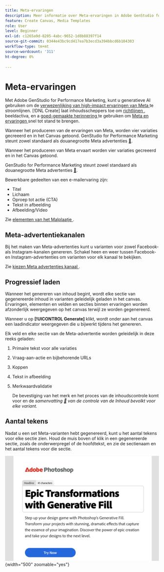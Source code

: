 ```yaml
---
title: Meta-ervaringen
description: Meer informatie over Meta-ervaringen in Adobe GenStudio for Performance Marketing.
feature: Create Canvas, Media Templates
role: User
level: Beginner
exl-id: c1265a9d-8205-4abc-9652-1d8b88397f14
source-git-commit: 0344e43bc9cd417ea7b3ecd3a394bbcd6b104303
workflow-type: tm+mt
source-wordcount: '311'
ht-degree: 0%

---
```


# Meta-ervaringen

Met Adobe GenStudio for Performance Marketing, kunt u generatieve AI gebruiken om de [ verwezenlijking van high-impact ervaringen van Meta ](/help/user-guide/create/create-meta-ad.md) te stroomlijnen. [!DNL Create] laat inhoudsscheppers toe om [ richtlijnen ](/help/user-guide/guidelines/overview.md), beeldactiva, en a [ goed-gemaakte herinnering ](/help/user-guide/effective-prompts.md) te gebruiken om [ Meta en ervaringen ](/help/user-guide/create/create-meta-ad.md) snel tot stand te brengen.

Wanneer het produceren van de ervaringen van Meta, worden vier variaties gecreeerd en in het Canvas getoond. GenStudio for Performance Marketing steunt zowel standaard als douanegrootte Meta advertenties [&#128279;](/help/user-guide/content/best-practices-for-templates.md#follow-channel-specific-template-guidelines).

Wanneer het produceren van Meta ervaart worden vier variaties gecreeerd en in het Canvas getoond.

GenStudio for Performance Marketing steunt zowel standaard als douanegrootte Meta advertenties [&#128279;](/help/user-guide/templates/meta-template.md).

Bewerkbare gedeelten van een e-mailervaring zijn:

* Titel
* Lichaam
* Oproep tot actie (CTA)
* Tekst in afbeelding
* Afbeelding/Video

Zie [ elementen van het Malplaatje ](/help/user-guide/content/use-templates.md#template-elements).

## Meta-advertentiekanalen

Bij het maken van Meta-advertenties kunt u varianten voor zowel Facebook- als Instagram-kanalen genereren. Schakel heen en weer tussen Facebook- en Instagram-advertenties om varianten voor elk kanaal te bekijken.

Zie [ kiezen Meta advertenties kanaal ](/help/user-guide/create/create-meta-ad.md#choose-meta-ads-channel).

## Progressief laden

Wanneer het genereren van inhoud begint, wordt elke sectie van gegenereerde inhoud in varianten geleidelijk geladen in het canvas. Ervaringen, elementen en velden en secties binnen ervaringen worden afzonderlijk weergegeven op het canvas terwijl ze worden gegenereerd.

Wanneer u op **[!UICONTROL Generate]** klikt, wordt onder aan het canvas een laadindicator weergegeven die u bijwerkt tijdens het genereren.

Elk veld en elke sectie van de Meta-advertentie worden geleidelijk in deze reeks geladen:

1. Primaire tekst voor alle variaties
1. Vraag-aan-actie en bijbehorende URLs
1. Koppen
1. Tekst in afbeelding
1. Merkwaardvalidatie

   De bevestiging van het merk en het proces van de inhoudscontrole komt voor en de _samenvatting [&#128279;](/help/user-guide/guidelines/brand-validation.md#content-check-summary) van de controle van de Inhoud bevolkt voor elke variant._

## Aantal tekens

Nadat u een set Meta-varianten hebt gegenereerd, kunt u het aantal tekens voor elke sectie zien. Houd de muis boven of klik in een gegenereerde sectie, zoals de onderwerpregel of de hoofdtekst, en zie de sectienaam en het aantal tekens voor die sectie.

![ Aantal van het Karakter ](/help/assets/character-count.png){width="500" zoomable="yes"}

